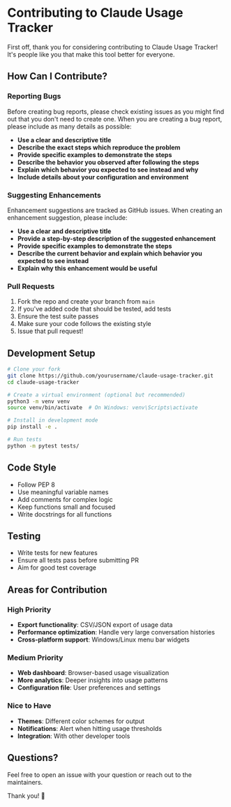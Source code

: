 # Contributing to Claude Usage Tracker

First off, thank you for considering contributing to Claude Usage Tracker! It's people like you that make this tool better for everyone.

## How Can I Contribute?

### Reporting Bugs

Before creating bug reports, please check existing issues as you might find out that you don't need to create one. When you are creating a bug report, please include as many details as possible:

- **Use a clear and descriptive title**
- **Describe the exact steps which reproduce the problem**
- **Provide specific examples to demonstrate the steps**
- **Describe the behavior you observed after following the steps**
- **Explain which behavior you expected to see instead and why**
- **Include details about your configuration and environment**

### Suggesting Enhancements

Enhancement suggestions are tracked as GitHub issues. When creating an enhancement suggestion, please include:

- **Use a clear and descriptive title**
- **Provide a step-by-step description of the suggested enhancement**
- **Provide specific examples to demonstrate the steps**
- **Describe the current behavior and explain which behavior you expected to see instead**
- **Explain why this enhancement would be useful**

### Pull Requests

1. Fork the repo and create your branch from `main`
2. If you've added code that should be tested, add tests
3. Ensure the test suite passes
4. Make sure your code follows the existing style
5. Issue that pull request!

## Development Setup

```bash
# Clone your fork
git clone https://github.com/yourusername/claude-usage-tracker.git
cd claude-usage-tracker

# Create a virtual environment (optional but recommended)
python3 -m venv venv
source venv/bin/activate  # On Windows: venv\Scripts\activate

# Install in development mode
pip install -e .

# Run tests
python -m pytest tests/
```

## Code Style

- Follow PEP 8
- Use meaningful variable names
- Add comments for complex logic
- Keep functions small and focused
- Write docstrings for all functions

## Testing

- Write tests for new features
- Ensure all tests pass before submitting PR
- Aim for good test coverage

## Areas for Contribution

### High Priority
- **Export functionality**: CSV/JSON export of usage data
- **Performance optimization**: Handle very large conversation histories
- **Cross-platform support**: Windows/Linux menu bar widgets

### Medium Priority
- **Web dashboard**: Browser-based usage visualization
- **More analytics**: Deeper insights into usage patterns
- **Configuration file**: User preferences and settings

### Nice to Have
- **Themes**: Different color schemes for output
- **Notifications**: Alert when hitting usage thresholds
- **Integration**: With other developer tools

## Questions?

Feel free to open an issue with your question or reach out to the maintainers.

Thank you! 🙏